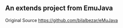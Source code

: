 ## An extends project from EmuJava
<p>Original Source <a href="https://github.com/bilalbezar/eMuJava">https://github.com/bilalbezar/eMuJava</a></p>